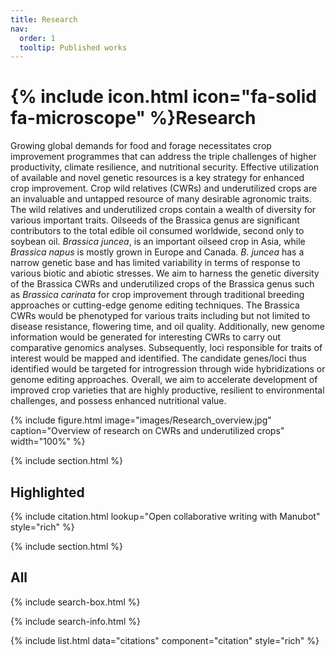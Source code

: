 ```yaml
---
title: Research
nav:
  order: 1
  tooltip: Published works
---
```


# {% include icon.html icon="fa-solid fa-microscope" %}Research

Growing global demands for food and forage necessitates crop improvement programmes that can address the triple challenges of higher productivity, climate resilience, and nutritional security. Effective utilization of available and novel genetic resources is a key strategy for enhanced crop improvement. Crop wild relatives (CWRs) and underutilized crops are an invaluable and untapped resource of many desirable agronomic traits. The wild relatives and underutilized crops contain a wealth of diversity for various important traits. 
Oilseeds of the Brassica genus are significant contributors to the total edible oil consumed worldwide, second only to soybean oil. _Brassica juncea_, is an important oilseed crop in Asia, while _Brassica napus_ is mostly grown in Europe and Canada. _B. juncea_ has a narrow genetic base and has limited variability in terms of response to various biotic and abiotic stresses. 
We aim to harness the genetic diversity of the Brassica CWRs and underutilized crops of the Brassica genus such as _Brassica carinata_ for crop improvement through traditional breeding approaches or cutting-edge genome editing techniques. The Brassica CWRs would be phenotyped for various traits including but not limited to disease resistance, flowering time, and oil quality. Additionally, new genome information would be generated for interesting CWRs to carry out comparative genomics analyses. Subsequently, loci responsible for traits of interest would be mapped and identified. The candidate genes/loci thus identified would be targeted for introgression through wide hybridizations or genome editing approaches. Overall, we aim to accelerate development of improved crop varieties that are highly productive, resilient to environmental challenges, and possess enhanced nutritional value.

{% include figure.html image="images/Research_overview.jpg" caption="Overview of research on CWRs and underutilized crops" width="100%" %}

{% include section.html %}

## Highlighted

{% include citation.html lookup="Open collaborative writing with Manubot" style="rich" %}

{% include section.html %}

## All

{% include search-box.html %}

{% include search-info.html %}

{% include list.html data="citations" component="citation" style="rich" %}
